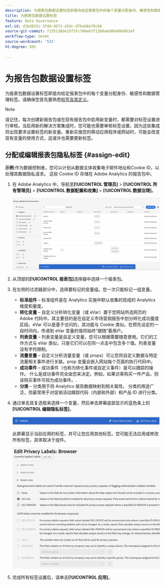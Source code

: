 ```yaml
---
description: 为报表包数据设置标签即是向给定报表包中的每个变量分配身份、敏感性和数据管理标签。
title: 为报表包数据设置标签
feature: Data Governance
exl-id: d1bd833c-3fd4-4572-a5dc-d7bab8a79cb8
source-git-commit: f135138de15f3fc788e637128daeb064d0d453af
workflow-type: tm+mt
source-wordcount: '531'
ht-degree: 95%

---
```


# 为报告包数据设置标签

为报表包数据设置标签即是向给定报表包中的每个变量分配身份、敏感性和数据管理标签。请确保您首先要熟悉[标签及其定义](/help/admin/c-data-governance/data-labeling/gdpr-labels.md)。

>[!NOTE]
>
>请记住，每次创建新报告包或在现有报告包中启用新变量时，都需要对标签设置进行审核。当启用新的解决方案集成时，您可能也需要审核标签设置，因为这些集成将出现要求设置标签的新变量。重新实施您的移动应用程序或网站时，可能会改变现有变量的使用方式，这或许也需要更新标签。

## 分配或编辑报表包隐私标签 {#assign-edit}

**示例**:作为数据控制者，您可以计划从数据主体收集电子邮件地址和Cookie ID，以处理其数据隐私请求。 这些 Cookie ID 存储在 Adobe Analytics 的报告包中。

1. 在 Adobe Analytics 中，导航至&#x200B;**[!UICONTROL 管理员]** > **[!UICONTROL 所有管理员]** > **[!UICONTROL 数据配置和收集]** > **[!UICONTROL 数据治理]**。

   ![隐私标签](assets/privacy_rs_settings.png)

1. 从顶部的&#x200B;**[!UICONTROL 报表包]**&#x200B;选择器中选择一个报表包。

1. 在左侧的过滤器部分中，选择要标记的变量组。您一次只能标记一组变量。

   * **标准组件** – 标准组件是在 Analytics 实施中默认收集的现成的 Analytics 维度和量度。
   * **转化变量** – 自定义分析转化变量（或 eVar）置于您网站所选网页的 Adobe 代码中。其主要目的是在自定义市场营销报告中划分转化成功量度区段。eVar 可以是基于访问的，其功能与 Cookie 类似。在预先设定的一段时间内，传递到 eVar 变量的值将始终“跟随”着用户。
   * **列表变量** – 列表变量是自定义变量，您可以根据需要随意使用。它们的工作方式与 eVar 类似，只是它们可以在同一点击中包含多个值。列表变量没有字符限制。
   * **流量变量** – 自定义分析流量变量（或 props）可让您将自定义数据与特定流量相关事件进行关联。prop 变量会嵌入网站每个页面的执行代码中。
   * **成功事件** – 成功事件（也称为转化事件或自定义事件）是可以跟踪的操作。 什么是成功事件完全由您来决定。例如，如果访客购买一件产品，则该购买事件可视为成功事件。.
   * **分类** – 分类用于将 Analytics 报告数据映射到相关属性。 分类的用途广泛，但最常用于对促销活动跟踪代码（内部和外部）和产品 ID 进行分类。

1. 通过单击其复选框来选择一个变量，然后单击屏幕底部显示的蓝色条上的&#x200B;**[!UICONTROL 编辑隐私标签]**。

   ![编辑](assets/edit-label.png)

   此屏幕显示当前应用的标签，并可让您应用其他标签。您可能无法应用或修改所有标签，具体取决于组件。

   ![应用的标签](assets/edit-labels2.png)

1. 完成所有标签设置后，请单击&#x200B;**[!UICONTROL 应用]**。


